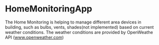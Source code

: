 # HomeMonitoringApp

The Home Monitoring is helping to manage different area devices in building,
such as bulbs, vents, shades(not implemented) based on current weather
conditions. The weather conditions are provided by OpenWeathe API 
(www.openweather.com)
